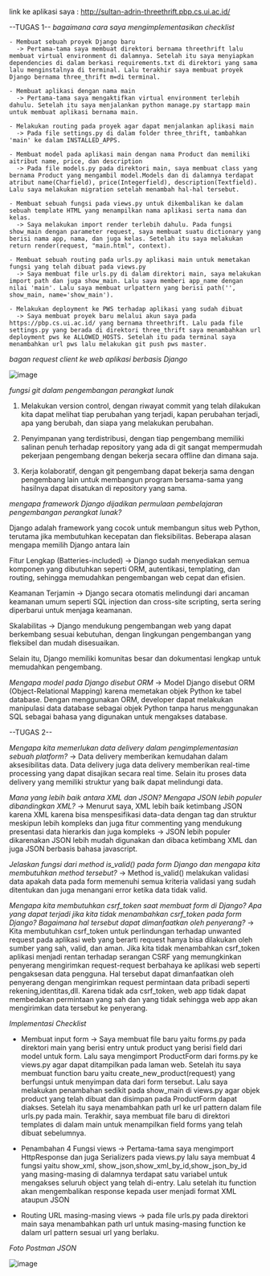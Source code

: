 link ke aplikasi saya : http://sultan-adrin-threethrift.pbp.cs.ui.ac.id/

--TUGAS 1--
*bagaimana cara saya mengimplementasikan checklist*

    - Membuat sebuah proyek Django baru
      -> Pertama-tama saya membuat direktori bernama threethrift lalu membuat virtual environment di dalamnya. Setelah itu saya menyiapkan dependencies di dalam berkasi requirements.txt di direktori yang sama lalu menginstalnya di terminal. Lalu terakhir saya membuat proyek Django bernama three_thrift m=di terminal.

    - Membuat aplikasi dengan nama main
      -> Pertama-tama saya mengaktifkan virtual environment terlebih dahulu. Setelah itu saya menjalankan python manage.py startapp main untuk membuat aplikasi bernama main.

    - Melakukan routing pada proyek agar dapat menjalankan aplikasi main
      -> Pada file settings.py di dalam folder three_thrift, tambahkan 'main' ke dalam INSTALLED_APPS.

    - Membuat model pada aplikasi main dengan nama Product dan memiliki aitribut name, price, dan description
      -> Pada file models.py pada direktori main, saya membuat class yang bernama Product yang mengambil model.Models dan di dalamnya terdapat atribut name(Charfield), price(Integerfield), description(Textfield). Lalu saya melakukan migration setelah menambah hal-hal tersebut.

    - Membuat sebuah fungsi pada views.py untuk dikembalikan ke dalam sebuah template HTML yang menampilkan nama aplikasi serta nama dan kelas.
      -> Saya melakukan import render terlebih dahulu. Pada fungsi show_main dengan parameter request, saya membuat suatu dictionary yang berisi nama app, nama, dan juga kelas. Setelah itu saya melakukan return render(request, "main.html", context).

    - Membuat sebuah routing pada urls.py aplikasi main untuk memetakan fungsi yang telah dibuat pada views.py
      -> Saya membuat file urls.py di dalam direktori main, saya melakukan import path dan juga show_main. Lalu saya memberi app_name dengan nilai 'main'. Lalu saya membuat urlpattern yang berisi path('', show_main, name='show_main').

    - Melakukan deployment ke PWS terhadap aplikasi yang sudah dibuat
      -> Saya membuat proyek baru melalui akun saya pada https://pbp.cs.ui.ac.id/ yang bernama threethrift. Lalu pada file settings.py yang berada di direktori three_thrift saya menambahkan url deployment pws ke ALLOWED_HOSTS. Setelah itu pada terminal saya menambahkan url pws lalu melakukan git push pws master.

*bagan request client ke web aplikasi berbasis Django*


![image](https://drive.google.com/uc?export=view&id=1y_lcjwvPQrYxBirCz6I5LQjLT8BBP55A)

*fungsi git dalam pengembangan perangkat lunak*

  1. Melakukan version control, dengan riwayat commit yang telah dilakukan kita dapat melihat tiap perubahan yang terjadi, kapan perubahan terjadi, apa yang berubah, dan siapa yang melakukan perubahan.

  2. Penyimpanan yang terdistribusi, dengan tiap pengembang memiliki salinan penuh terhadap repository yang ada di git sangat mempermudah pekerjaan pengembang dengan bekerja secara offline dan dimana saja.

  3. Kerja kolaboratif, dengan git pengembang dapat bekerja sama dengan pengembang lain untuk membangun program bersama-sama yang hasilnya dapat disatukan di repository yang sama.

*mengapa framework Django dijadikan permulaan pembelajaran pengembangan perangkat lunak?*

  Django adalah framework yang cocok untuk membangun situs web Python, terutama jika membutuhkan kecepatan dan fleksibilitas. Beberapa alasan mengapa memilih Django antara lain

Fitur Lengkap (Batteries-included)
  -> Django sudah menyediakan semua komponen yang dibutuhkan seperti ORM, autentikasi, templating, dan routing, sehingga memudahkan pengembangan web cepat dan efisien.

Keamanan Terjamin
  -> Django secara otomatis melindungi dari ancaman keamanan umum seperti SQL injection dan cross-site scripting, serta sering diperbarui untuk menjaga keamanan.

Skalabilitas
  -> Django mendukung pengembangan web yang dapat berkembang sesuai kebutuhan, dengan lingkungan pengembangan yang fleksibel dan mudah disesuaikan.

  Selain itu, Django memiliki komunitas besar dan dokumentasi lengkap untuk memudahkan pengembang.


*Mengapa model pada Django disebut ORM*
  -> Model  Django disebut ORM (Object-Relational Mapping) karena memetakan objek Python ke tabel database.
 Dengan menggunakan ORM, developer dapat melakukan manipulasi data database sebagai objek Python tanpa harus menggunakan SQL sebagai bahasa yang digunakan untuk mengakses database.



--TUGAS 2--

  *Mengapa kita memerlukan data delivery dalam pengimplementasian sebuah platform?*
  -> Data delivery memberikan kemudahan dalam aksesibilitas data. Data delivery juga data delivery memberikan real-time processing yang dapat disajikan secara real time. Selain itu proses data delivery yang memiliki struktur yang baik dapat melindungi data.

  *Mana yang lebih baik antara XML dan JSON? Mengapa JSON lebih populer dibandingkan XML?*
  -> Menurut saya, XML lebih baik ketimbang JSON karena XML karena bisa menspesifikasi data-data dengan tag dan struktur meskipun lebih kompleks dan juga fitur commenting yang mendukung presentasi data hierarkis dan juga kompleks
  -> JSON lebih populer dikarenakan JSON lebih mudah digunakan dan dibaca ketimbang XML dan juga JSON berbasis bahasa javascript.

  *Jelaskan fungsi dari method is_valid() pada form Django dan mengapa kita membutuhkan method tersebut?*
  -> Method is_valid() melakukan validasi data apakah data pada form memenuhi semua kriteria validasi yang sudah ditentukan dan juga menangani error ketika data tidak valid.

  *Mengapa kita membutuhkan csrf_token saat membuat form di Django? Apa yang dapat terjadi jika kita tidak menambahkan csrf_token pada form Django? Bagaimana hal tersebut dapat dimanfaatkan oleh penyerang?*
  -> Kita membutuhkan csrf_token untuk perlindungan terhadap unwanted request pada aplikasi web yang berarti request hanya bisa dilakukan oleh sumber yang sah, valid, dan aman. Jika kita tidak menambahkan csrf_token aplikasi menjadi rentan terhadap serangan CSRF yang memungkinkan penyerang mengirimkan request-request berbahaya ke aplikasi web seperti pengaksesan data pengguna. Hal tersebut dapat dimanfaatkan oleh penyerang dengan mengirimkan request permintaan data pribadi seperti rekening,identitas,dll. Karena tidak ada csrf_token, web app tidak dapat membedakan permintaan yang sah dan yang tidak sehingga web app akan mengirimkan data tersebut ke penyerang.

  *Implementasi Checklist*

  - Membuat input form
  -> Saya membuat file baru yaitu forms.py pada direktori main yang berisi entry untuk product yang berisi field dari model untuk form. Lalu saya mengimport ProductForm dari forms.py ke views.py agar dapat ditampilkan pada laman web. Setelah itu saya membuat function baru yaitu create_new_product(request) yang berfungsi untuk menyimpan data dari form tersebut. Lalu saya melakukan penambahan sedikit pada show_main di views.py agar objek product yang telah dibuat dan disimpan pada ProductForm dapat diakses. Setelah itu saya menambahkan path url ke url pattern dalam file urls.py pada main. Terakhir, saya membuat file baru di direktori templates di dalam main untuk menampilkan field forms yang telah dibuat sebelumnya.

  - Penambahan 4 Fungsi views
  -> Pertama-tama saya mengimport HttpResponse dan juga Serializers pada views.py lalu saya membuat 4 fungsi yaitu show_xml, show_json,show_xml_by_id,show_json_by_id yang masing-masing di dalamnya terdapat satu variabel untuk mengakses seluruh object yang telah di-entry.
  Lalu setelah itu function akan mengembalikan response kepada user menjadi format XML ataupun JSON

  - Routing URL masing-masing views
  -> pada file urls.py pada direktori main saya menambahkan path url untuk masing-masing function ke dalam url pattern sesuai url yang berlaku.

  *Foto Postman JSON*

  ![image](https://drive.google.com/uc?export=view&id=14KJB0o0a9tvR-_TGTvbcg1Fk6d-DIphF)







